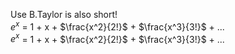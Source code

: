 Use B.Taylor is also short!     
$e^{x}$ = 1 + x + $\frac{x^2}{2!}$ + $\frac{x^3}{3!}$ + ...   
$e^{x}$ = 1 + x + $\frac{x^2}{2!}$ + $\frac{x^3}{3!}$ + ...   
